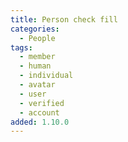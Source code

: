 ```yaml
---
title: Person check fill
categories:
  - People
tags:
  - member
  - human
  - individual
  - avatar
  - user
  - verified
  - account
added: 1.10.0
---
```

